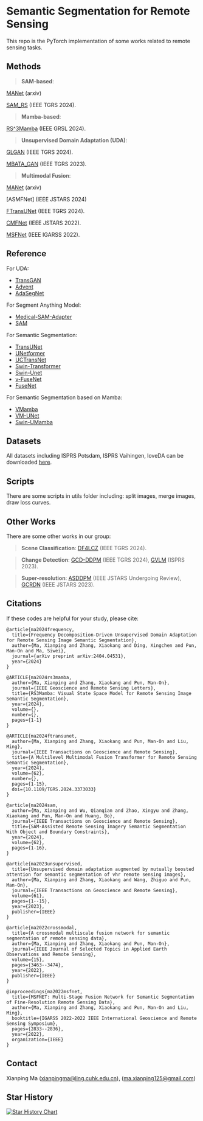 # Semantic Segmentation for Remote Sensing

This repo is the PyTorch implementation of some works related to remote sensing tasks.

## Methods

> **SAM-based**:

[MANet](https://arxiv.org/abs/2410.11160) (arxiv)

[SAM_RS](https://ieeexplore.ieee.org/abstract/document/10636322) (IEEE TGRS 2024).

> **Mamba-based**:

[RS^3Mamba](https://ieeexplore.ieee.org/abstract/document/10556777) (IEEE GRSL 2024).

> **Unsupervised Domain Adaptation (UDA)**:

[GLGAN](https://ieeexplore.ieee.org/document/10721444) (IEEE TGRS 2024).

[MBATA_GAN](https://ieeexplore.ieee.org/abstract/document/10032584/) (IEEE TGRS 2023).


> **Multimodal Fusion**:

[MANet](https://arxiv.org/abs/2410.11160) (arxiv)

[ASMFNet] (IEEE JSTARS 2024)

[FTransUNet](https://ieeexplore.ieee.org/document/10458980) (IEEE TGRS 2024).

[CMFNet](https://ieeexplore.ieee.org/abstract/document/9749821/) (IEEE JSTARS 2022).

[MSFNet](https://ieeexplore.ieee.org/abstract/document/9883789) (IEEE IGARSS 2022).

## Reference
For UDA:
* [TransGAN](https://github.com/VITA-Group/TransGAN)
* [Advent](https://github.com/valeoai/ADVENT)
* [AdaSegNet](https://github.com/wasidennis/AdaptSegNet)

For Segment Anything Model:
* [Medical-SAM-Adapter](https://github.com/MedicineToken/Medical-SAM-Adapter/tree/main)
* [SAM](https://github.com/facebookresearch/segment-anything)

For Semantic Segmentation:
* [TransUNet](https://github.com/Beckschen/TransUNet)
* [UNetformer](https://github.com/WangLibo1995/GeoSeg)
* [UCTransNet](https://github.com/McGregorWwww/UCTransNet)
* [Swin-Transformer](https://github.com/microsoft/Swin-Transformer)
* [Swin-Unet](https://github.com/HuCaoFighting/Swin-Unet)
* [v-FuseNet](https://github.com/nshaud/DeepNetsForEO)
* [FuseNet](https://github.com/MehmetAygun/fusenet-pytorch)

For Semantic Segmentation based on Mamba:
* [VMamba](https://github.com/MzeroMiko/VMamba)
* [VM-UNet](https://github.com/JCruan519/VM-UNet)
* [Swin-UMamba](https://github.com/JiarunLiu/Swin-UMamba)

## Datasets
All datasets including ISPRS Potsdam, ISPRS Vaihingen, loveDA can be downloaded [here](https://github.com/open-mmlab/mmsegmentation/blob/main/docs/en/user_guides/2_dataset_prepare.md#prepare-datasets).

## Scripts
There are some scripts in utils folder including: split images, merge images, draw loss curves.

## Other Works
There are some other works in our group:
> **Scene Classification**: [DF4LCZ](https://github.com/ctrlovefly/DF4LCZ) (IEEE TGRS 2024).

> **Change Detection**: [GCD-DDPM](https://github.com/udrs/GCD) (IEEE TGRS 2024), [GVLM](https://github.com/zxk688/GVLM) (ISPRS 2023).

> **Super-resolution**: [ASDDPM](https://github.com/littlebeen/ASDDPM-Adaptive-Semantic-Enhanced-DDPM) (IEEE JSTARS Undergoing Review), [GCRDN](https://github.com/zxk688/GCRDN) (IEEE JSTARS 2023).

## Citations
If these codes are helpful for your study, please cite:
```
@article{ma2024frequency,
  title={Frequency Decomposition-Driven Unsupervised Domain Adaptation for Remote Sensing Image Semantic Segmentation},
  author={Ma, Xianping and Zhang, Xiaokang and Ding, Xingchen and Pun, Man-On and Ma, Siwei},
  journal={arXiv preprint arXiv:2404.04531},
  year={2024}
}

@ARTICLE{ma2024rs3mamba,
  author={Ma, Xianping and Zhang, Xiaokang and Pun, Man-On},
  journal={IEEE Geoscience and Remote Sensing Letters}, 
  title={RS3Mamba: Visual State Space Model for Remote Sensing Image Semantic Segmentation}, 
  year={2024},
  volume={},
  number={},
  pages={1-1}
}

@ARTICLE{ma2024ftransunet,
  author={Ma, Xianping and Zhang, Xiaokang and Pun, Man-On and Liu, Ming},
  journal={IEEE Transactions on Geoscience and Remote Sensing}, 
  title={A Multilevel Multimodal Fusion Transformer for Remote Sensing Semantic Segmentation}, 
  year={2024},
  volume={62},
  number={},
  pages={1-15},
  doi={10.1109/TGRS.2024.3373033}
}

@article{ma2024sam,
  author={Ma, Xianping and Wu, Qianqian and Zhao, Xingyu and Zhang, Xiaokang and Pun, Man-On and Huang, Bo},
  journal={IEEE Transactions on Geoscience and Remote Sensing}, 
  title={SAM-Assisted Remote Sensing Imagery Semantic Segmentation With Object and Boundary Constraints}, 
  year={2024},
  volume={62},
  pages={1-16},
}

@article{ma2023unsupervised,
  title={Unsupervised domain adaptation augmented by mutually boosted attention for semantic segmentation of vhr remote sensing images},
  author={Ma, Xianping and Zhang, Xiaokang and Wang, Zhiguo and Pun, Man-On},
  journal={IEEE Transactions on Geoscience and Remote Sensing},
  volume={61},
  pages={1--15},
  year={2023},
  publisher={IEEE}
}

@article{ma2022crossmodal,
  title={A crossmodal multiscale fusion network for semantic segmentation of remote sensing data},
  author={Ma, Xianping and Zhang, Xiaokang and Pun, Man-On},
  journal={IEEE Journal of Selected Topics in Applied Earth Observations and Remote Sensing},
  volume={15},
  pages={3463--3474},
  year={2022},
  publisher={IEEE}
}

@inproceedings{ma2022msfnet,
  title={MSFNET: Multi-Stage Fusion Network for Semantic Segmentation of Fine-Resolution Remote Sensing Data},
  author={Ma, Xianping and Zhang, Xiaokang and Pun, Man-On and Liu, Ming},
  booktitle={IGARSS 2022-2022 IEEE International Geoscience and Remote Sensing Symposium},
  pages={2833--2836},
  year={2022},
  organization={IEEE}
}
```

## Contact 
Xianping Ma ([xianpingma@ling.cuhk.edu.cn](xianpingma@ling.cuhk.edu.cn)), ([ma.xianping125@gmail.com](haonan1wang@gmail.com))

## Star History

[![Star History Chart](https://api.star-history.com/svg?repos=sstary/SSRS&type=Date)](https://star-history.com/#sstary/SSRS&Date)
